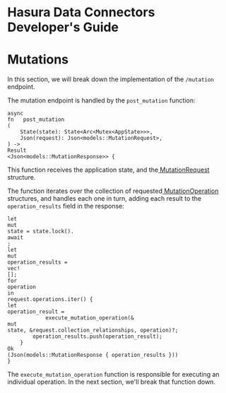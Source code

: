 # Hasura Data Connectors Developer's Guide

# Mutations

In this section, we will break down the implementation of the `/mutation` endpoint.

The mutation endpoint is handled by the `post_mutation` function:

```
async
fn   post_mutation
(
    State(state): State<Arc<Mutex<AppState>>>,
    Json(request): Json<models::MutationRequest>,
) ->
Result
<Json<models::MutationResponse>> {
```

This function receives the application state, and the[ MutationRequest ](../../reference/types.html#mutationrequest)structure.

The function iterates over the collection of requested[ MutationOperation ](../../reference/types.html#mutationoperation)structures, and handles each one in turn, adding each result to the `operation_results` field in the response:

```
let
mut
state = state.lock().
await
;
let
mut
operation_results =
vec!
[];
for
operation
in
request.operations.iter() {
let
operation_result =
            execute_mutation_operation(&
mut
state, &request.collection_relationships, operation)?;
        operation_results.push(operation_result);
    }
Ok
(Json(models::MutationResponse { operation_results }))
}
```

The `execute_mutation_operation` function is responsible for executing an individual operation. In the next section, we'll break that function down.